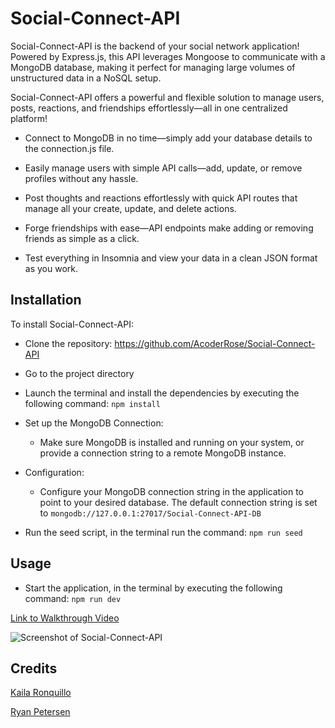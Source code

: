 # Social-Connect-API

Social-Connect-API is the backend of your social network application! Powered by Express.js, this API leverages Mongoose to communicate with a MongoDB database, making it perfect for managing large volumes of unstructured data in a NoSQL setup.

Social-Connect-API offers a powerful and flexible solution to manage users, posts, reactions, and friendships effortlessly—all in one centralized platform!

- Connect to MongoDB in no time—simply add your database details to the connection.js file.

- Easily manage users with simple API calls—add, update, or remove profiles without any hassle.

- Post thoughts and reactions effortlessly with quick API routes that manage all your create, update, and delete actions.

- Forge friendships with ease—API endpoints make adding or removing friends as simple as a click.

- Test everything in Insomnia and view your data in a clean JSON format as you work.

## Installation

To install Social-Connect-API:

- Clone the repository: https://github.com/AcoderRose/Social-Connect-API

- Go to the project directory

- Launch the terminal and install the dependencies by executing the following command: `npm install`

- Set up the MongoDB Connection:

  - Make sure MongoDB is installed and running on your system, or provide a connection string to a remote MongoDB instance.

- Configuration:

  - Configure your MongoDB connection string in the application to point to your desired database. The default connection string is set to `mongodb://127.0.0.1:27017/Social-Connect-API-DB`

- Run the seed script, in the terminal run the command: `npm run seed`

## Usage

- Start the application, in the terminal by executing the following command: `npm run dev`

[Link to Walkthrough Video](https://watch.screencastify.com/v/c2oVt8fJBTwp76o6QZqC)

![Screenshot of Social-Connect-API]()

## Credits

[Kaila Ronquillo](https://github.com/girlnotfound)

[Ryan Petersen](https://github.com/RyanPetersen-89)
